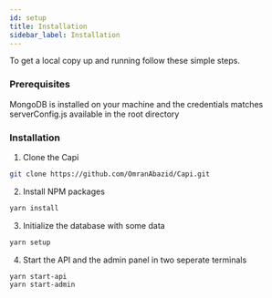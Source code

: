 ```yaml
---
id: setup
title: Installation
sidebar_label: Installation
---
```


To get a local copy up and running follow these simple steps.

### Prerequisites

MongoDB is installed on your machine and the credentials matches serverConfig.js available in the root directory

### Installation

1. Clone the Capi

```sh
git clone https://github.com/OmranAbazid/Capi.git
```

2. Install NPM packages

```sh
yarn install
```

3. Initialize the database with some data

```sh
yarn setup
```

4. Start the API and the admin panel in two seperate terminals

```sh
yarn start-api
yarn start-admin
```

